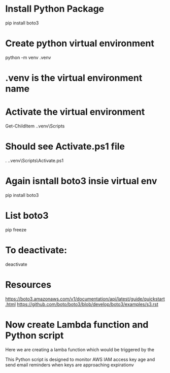 # Install Python Package

pip install boto3

# Create python virtual environment

python -m venv .venv

# .venv is the virtual environment name

# Activate the virtual environment

Get-ChildItem .\.venv\Scripts

# Should see Activate.ps1 file

. .\.venv\Scripts\Activate.ps1

# Again isntall boto3 insie virtual env

pip install boto3

# List boto3

pip freeze

# To deactivate:

deactivate

# Resources
https://boto3.amazonaws.com/v1/documentation/api/latest/guide/quickstart.html
https://github.com/boto/boto3/blob/develop/boto3/examples/s3.rst

# Now create Lambda function and Python script

Here we are creating a lamba function which would be triggered by the 

This Python script is designed to monitor AWS IAM access key age and send email reminders when keys are approaching expirationv

